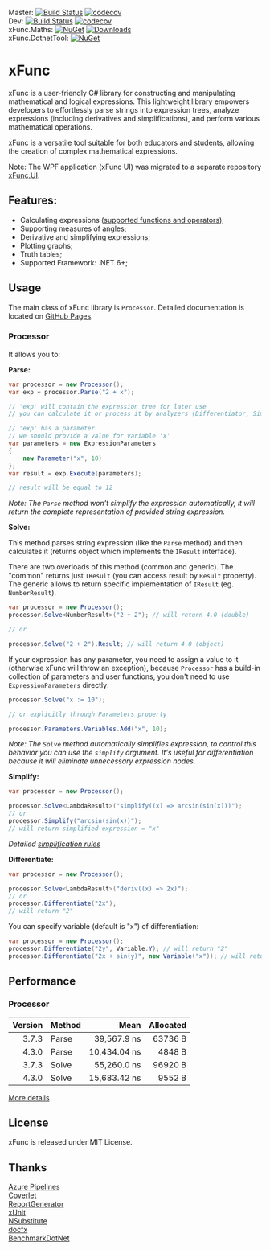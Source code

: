 Master: [![Build Status](https://dev.azure.com/exit/xFunc/_apis/build/status/sys27.xFunc?branchName=master)](https://exit.visualstudio.com/xFunc/_build/latest?definitionId=4&branchName=master) [![codecov](https://codecov.io/gh/sys27/xFunc/branch/master/graph/badge.svg)](https://codecov.io/gh/sys27/xFunc)  
Dev: [![Build Status](https://dev.azure.com/exit/xFunc/_apis/build/status/sys27.xFunc?branchName=dev)](https://exit.visualstudio.com/xFunc/_build/latest?definitionId=4&branchName=dev) [![codecov](https://codecov.io/gh/sys27/xFunc/branch/dev/graph/badge.svg)](https://codecov.io/gh/sys27/xFunc)  
xFunc.Maths: [![NuGet](https://img.shields.io/nuget/v/xFunc.Maths.svg)](https://www.nuget.org/packages/xFunc.Maths) [![Downloads](https://img.shields.io/nuget/dt/xFunc.Maths.svg)](https://www.nuget.org/packages/xFunc.Maths)  
xFunc.DotnetTool: [![NuGet](https://img.shields.io/nuget/v/xFunc.DotnetTool.svg)](https://www.nuget.org/packages/xFunc.DotnetTool)

xFunc
=====

xFunc is a user-friendly C# library for constructing and manipulating mathematical and logical expressions. This lightweight library empowers developers to effortlessly parse strings into expression trees, analyze expressions (including derivatives and simplifications), and perform various mathematical operations.

xFunc is a versatile tool suitable for both educators and students, allowing the creation of complex mathematical expressions.

Note: The WPF application (xFunc UI) was migrated to a separate repository [xFunc.UI](https://github.com/sys27/xFunc.UI).

## Features:

* Calculating expressions ([supported functions and operators](https://sys27.github.io/xFunc/articles/supported-functions-and-operations.html));
* Supporting measures of angles;
* Derivative and simplifying expressions;
* Plotting graphs;
* Truth tables;
* Supported Framework: .NET 6+;

## Usage

The main class of xFunc library is `Processor`. Detailed documentation is located on [GitHub Pages](https://sys27.github.io/xFunc/articles/get-started.html).

### Processor

It allows you to:

**Parse:**

```csharp
var processor = new Processor();
var exp = processor.Parse("2 + x"); 

// 'exp' will contain the expression tree for later use
// you can calculate it or process it by analyzers (Differentiator, Simplifier, etc.)

// 'exp' has a parameter
// we should provide a value for variable 'x'
var parameters = new ExpressionParameters
{
    new Parameter("x", 10)
};
var result = exp.Execute(parameters);

// result will be equal to 12
```

_Note: The `Parse` method won't simplify the expression automatically, it will return the complete representation of provided string expression._

**Solve:**

This method parses string expression (like the `Parse` method) and then calculates it (returns object which implements the `IResult` interface).

There are two overloads of this method (common and generic). The "common" returns just `IResult` (you can access result by `Result` property). The generic allows to return specific implementation of `IResult` (eg. `NumberResult`).

```csharp
var processor = new Processor();
processor.Solve<NumberResult>("2 + 2"); // will return 4.0 (double)

// or

processor.Solve("2 + 2").Result; // will return 4.0 (object)
```

If your expression has any parameter, you need to assign a value to it (otherwise xFunc will throw an exception), because `Processor` has a build-in collection of parameters and user functions, you don't need to use `ExpressionParameters` directly:

```csharp
processor.Solve("x := 10");

// or explicitly through Parameters property

processor.Parameters.Variables.Add("x", 10);
```

_Note: The `Solve` method automatically simplifies expression, to control this behavior you can use the `simplify` argument. It's useful for differentiation because it will eliminate unnecessary expression nodes._

**Simplify:**

```csharp
var processor = new Processor();

processor.Solve<LambdaResult>("simplify((x) => arcsin(sin(x)))");
// or
processor.Simplify("arcsin(sin(x))");
// will return simplified expression = "x"
```

_Detailed [simplification rules](https://sys27.github.io/xFunc/articles/simplification-rules.html)_

**Differentiate:**

```csharp
var processor = new Processor();

processor.Solve<LambdaResult>("deriv((x) => 2x)");
// or
processor.Differentiate("2x");
// will return "2"
```

You can specify variable (default is "x") of differentiation:

```csharp
var processor = new Processor();
processor.Differentiate("2y", Variable.Y); // will return "2"
processor.Differentiate("2x + sin(y)", new Variable("x")); // will return "2"
```

## Performance

### Processor

| Version | Method |          Mean | Allocated |
|--------:|--------|--------------:|----------:|
|   3.7.3 | Parse  |   39,567.9 ns |   63736 B |
|   4.3.0 | Parse  |  10,434.04 ns |    4848 B |
|   3.7.3 | Solve  |   55,260.0 ns |   96920 B |
|   4.3.0 | Solve  |  15,683.42 ns |    9552 B |

[More details](https://sys27.github.io/xFunc/articles/performance-comparison.html)

## License

xFunc is released under MIT License.

## Thanks

[Azure Pipelines](https://azure.microsoft.com/en-us/services/devops/pipelines/)  
[Coverlet](https://github.com/coverlet-coverage/coverlet)  
[ReportGenerator](https://github.com/danielpalme/ReportGenerator)  
[xUnit](https://github.com/xunit/xunit)  
[NSubstitute](https://github.com/nsubstitute/NSubstitute)  
[docfx](https://github.com/dotnet/docfx)  
[BenchmarkDotNet](https://github.com/dotnet/BenchmarkDotNet)  

